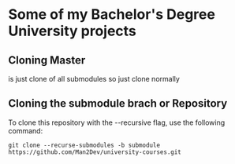 # Some of my Bachelor's Degree University projects

## Cloning Master
is just clone of all submodules so just clone normally

## Cloning the submodule brach or Repository
To clone this repository with the --recursive flag, use the following command:

```
git clone --recurse-submodules -b submodule https://github.com/Man2Dev/university-courses.git
```
